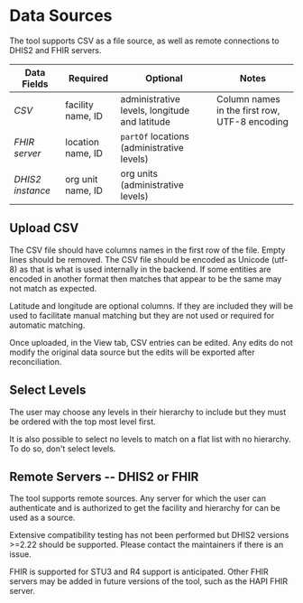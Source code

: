 # Data Sources

The tool supports CSV as a file source, as well as remote connections to DHIS2 and FHIR servers.

Data Fields | Required | Optional | Notes |
--- | --- | --- | --- |
*CSV* | facility name, ID | administrative levels, longitude and latitude | Column names in the first row, UTF-8 encoding |
*FHIR server* | location name, ID | `partOf` locations (administrative levels) | |
*DHIS2 instance* | org unit name, ID | org units (administrative levels) | |

## Upload CSV

The CSV file should have columns names in the first row of the file. Empty lines should be removed. The CSV file should be encoded as Unicode (utf-8) as that is what is used internally in the backend. If some entities are encoded in another format then matches that appear to be the same may not match as expected.

Latitude and longitude are optional columns. If they are included they will be used to facilitate manual matching but they are not used or required for automatic matching.

Once uploaded, in the View tab, CSV entries can be edited. Any edits do not modify the original data source but the edits will be exported after reconciliation.

## Select Levels

The user may choose any levels in their hierarchy to include but they must be ordered with the top most level first. 

It is also possible to select no levels to match on a flat list with no hierarchy. To do so, don't select levels.

## Remote Servers -- DHIS2 or FHIR

The tool supports remote sources. Any server for which the user can authenticate and is authorized to get the facility and hierarchy for can be used as a source.

Extensive compatibility testing has not been performed but DHIS2 versions >=2.22 should be supported. Please contact the maintainers if there is an issue.

FHIR is supported for STU3 and R4 support is anticipated. Other FHIR servers may be added in future versions of the tool, such as the  HAPI FHIR server.